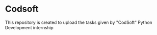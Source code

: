 # Codsoft
This repository is created to upload the tasks given by "CodSoft" Python Development internship
